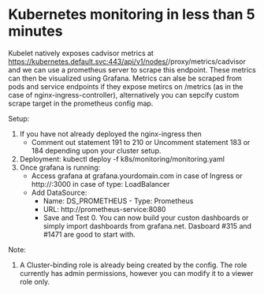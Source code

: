 # Kubernetes monitoring in less than 5 minutes

Kubelet natively exposes cadvisor metrics at https://kubernetes.default.svc:443/api/v1/nodes/<node-name>/proxy/metrics/cadvisor and we can use a prometheus server to scrape this endpoint. These metrics can then be visualized using Grafana. Metrics can alse be scraped from pods and service endpoints if they expose metircs on /metrics (as in the case of nginx-ingress-controller), alternatively you can sepcify custom scrape target in the prometheus config map. 

Setup:

1. If you have not already deployed the nginx-ingress then
    - Comment out statement 191 to 210 or Uncomment statement 183 or 184 depending          upon your cluster setup.
2. Deployment: kubectl deploy -f k8s/monitoring/monitoring.yaml
3. Once grafana is running:
 	- Access grafana at grafana.yourdomain.com in case of Ingress or http://<LB-IP>:3000 in case of type: LoadBalancer
 	- Add DataSource: 
 	  - Name: DS_PROMETHEUS - Type: Prometheus 
 	  - URL: http://prometheus-service:8080 
 	  - Save and Test 0. You can now build your custon dashboards or simply import dashboards from grafana.net. Dasboard #315 and #1471 are good to start with.

Note:

1. A Cluster-binding role is already being created by the config. The role currently has admin permissions, however you can modify it to a viewer role only.
